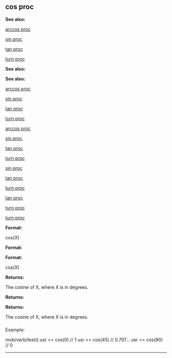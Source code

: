 

 cos proc
----------




**See also:** 


[arccos proc](#/proc/arccos) 

[sin proc](#/proc/sin) 

[tan proc](#/proc/tan) 

[turn proc](#/proc/turn) 






**See also:** 

**See also:**

[arccos proc](#/proc/arccos) 

[sin proc](#/proc/sin) 

[tan proc](#/proc/tan) 

[turn proc](#/proc/turn) 




[arccos proc](#/proc/arccos)

[sin proc](#/proc/sin) 

[tan proc](#/proc/tan) 

[turn proc](#/proc/turn) 



[sin proc](#/proc/sin)

[tan proc](#/proc/tan) 

[turn proc](#/proc/turn) 


[tan proc](#/proc/tan)

[turn proc](#/proc/turn) 

[turn proc](#/proc/turn)


**Format:** 


 cos(X)
 


**Format:** 

**Format:**

 cos(X)



**Returns:** 


 The cosine of X, where X is in degrees.
 


**Returns:** 

**Returns:**

 The cosine of X, where X is in degrees.

### 
 Example:



 mob/verb/test()
 usr << cos(0) // 1
 usr << cos(45) // 0.707...
 usr << cos(90) // 0



---


